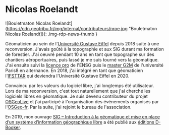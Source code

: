 # Nicolas Roelandt

![Bouletmaton Nicolas Roelandt](https://cdn.geotribu.fr/img/internal/contributeurs/nroe.jpg "Bouletmaton Nicolas Roelandt]){: .img-rdp-news-thumb }

Géomaticien au sein de l'[Université Gustave Eiffel](https://www.univ-gustave-eiffel.fr/) depuis 2018 suite à une reconversion.
J'avais goûté à la topographie et aux SIG durant ma formation de forestier.
J'ai oeuvré pendant 10 ans en tant que topographe sur des chantiers aéroportuaires, puis lassé je me suis tourné vers la géomatique.
J'ai ensuite suivi la [licence pro](https://www.ensg.eu/Licence-professionnelle) de l'ENSG puis
le [master G2M](https://geographie.univ-paris8.fr/?Master-G2M) de l'université Paris8 en alternance.
En 2018, j'ai intégré en tant que géomaticien l'[IFSTTAR](https://www.ifsttar.fr/accueil/) qui deviendra l'Université Gustave Eiffel en 2020.

Convaincu par les valeurs du logiciel libre, j'ai longtemps été utilisateur.
Lors de ma reconversion, c'est tout naturellement que j'ai cherché les logiciels libres en géomatique.
Je suis devenu contributeur du projet [OSGeoLive](https://live.osgeo.org/fr/index.html) et j'ai participé à l'organisation des événements organisés par l'[OSGeo-fr](https://www.osgeo.asso.fr/).
Par la suite, j'ai rejoint le bureau de l'association.

En 2019, mon ouvrage [SIG – Introduction à la géomatique et mise en place d’un système d’information géographique libre](https://www.d-booker.fr/sig/582-sig-libre.html) a été publié aux [éditions D-Booker](https://www.d-booker.fr/).
